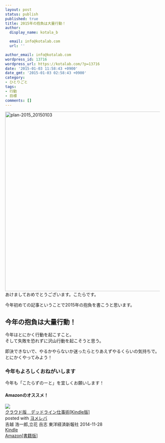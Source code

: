 ```yaml
---
layout: post
status: publish
published: true
title: 2015年の抱負は大量行動！
author:
  display_name: kotala_b

  email: info@kotalab.com
  url: ''

author_email: info@kotalab.com
wordpress_id: 13716
wordpress_url: https://kotalab.com/?p=13716
date: '2015-01-03 11:58:43 +0900'
date_gmt: '2015-01-03 02:58:43 +0900'
category:
- ひとりごと
tags:
- 行動
- 目標
comments: []
---
```

<p><img src="https://kotalab.com/wp-content/uploads/plan-2015_20150103-780x585.jpg" alt="plan-2015_20150103" width="780" height="585" class="aligncenter size-large wp-image-13717" /><br />
あけましておめでとうございます。こたらです。</p>
<p>今年初めての記事ということで2015年の抱負を書こうと思います。<br />
<!--more--></p>
<h2>今年の抱負は大量行動！</h2>
<p>今年はとにかく行動を起こすこと。<br />
そして失敗を恐れずに沢山行動を起こそうと思う。</p>
<p>即決できないで、やるかやらないか迷ったらとりあえずやるくらいの気持ちで。<br />
とにかくやってみよう！</p>
<h3>今年もよろしくおねがいします</h3>
<p>今年も「こたらずのーと」を宜しくお願いします！</p>
<h4 class="aam">Amazonのオススメ！</h4>
<div class="booklink-box">
<div class="booklink-image"><a href="https://www.amazon.co.jp/exec/obidos/asin/B00Q44HXQK/same-22/" rel="nofollow" target="_blank"><img src="https://images-fe.ssl-images-amazon.com/images/I/61hyf7lb2EL._SL160_.jpg" style="border: none;" /></a></div>
<div class="booklink-info">
<div class="booklink-name"><a href="https://www.amazon.co.jp/exec/obidos/asin/B00Q44HXQK/same-22/" rel="nofollow" target="_blank">クラウド版　デッドライン仕事術[Kindle版]</a>
<div class="booklink-powered-date">posted with <a href="https://yomereba.com" rel="nofollow" target="_blank">ヨメレバ</a></div>
</div>
<div class="booklink-detail">吉越 浩一郎,立花 岳志 東洋経済新報社 2014-11-28    </div>
<div class="booklink-link2">
<div class="shoplinkkindle"><a href="https://www.amazon.co.jp/exec/obidos/ASIN/B00Q44HXQK/same-22/" rel="nofollow" target="_blank" >Kindle</a></div>
<div class="shoplinkamazon"><a href="https://www.amazon.co.jp/exec/obidos/ASIN/4492045457/same-22/" rel="nofollow" target="_blank" title="アマゾン" >Amazon[書籍版]</a></div>
</p></div>
</div>
<div class="booklink-footer"></div>
</div>
